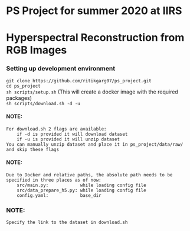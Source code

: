 # PS Project for summer 2020 at IIRS
# Hyperspectral Reconstruction from RGB Images

### Setting up development environment 

`git clone https://github.com/ritikgarg07/ps_project.git`  
`cd ps_project`  
`sh scripts/setup.sh`   (This will create a docker image with the required packages)      
`sh scripts/download.sh -d -u`  
  
#### NOTE:   
    For download.sh 2 flags are available:   
        if -d is provided it will download dataset  
        if -u is provided it will unzip dataset  
    You can manually unzip dataset and place it in ps_project/data/raw/ and skip these flags

#### NOTE:
    Due to Docker and relative paths, the absolute path needs to be specified in three places as of now:
        src/main.py:            while loading config file
        src/data_prepare_h5.py: while loading config file
        config.yaml:            base_dir

### NOTE:    
    Specify the link to the dataset in download.sh        



